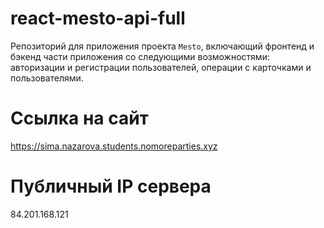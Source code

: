 # react-mesto-api-full
Репозиторий для приложения проекта `Mesto`, включающий фронтенд и бэкенд части приложения со следующими возможностями: авторизации и регистрации пользователей, операции с карточками и пользователями. 
  
# Ссылка на сайт
https://sima.nazarova.students.nomoreparties.xyz

# Публичный IP сервера
84.201.168.121

